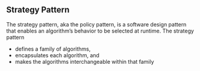 ## Strategy Pattern

The strategy pattern, aka the policy pattern, is a software design pattern that enables an algorithm’s behavior
to be selected at runtime. The strategy pattern

- defines a family of algorithms,
- encapsulates each algorithm, and
- makes the algorithms interchangeable within that family